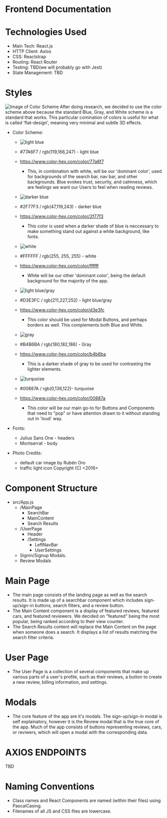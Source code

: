 # Frontend Documentation

# Technologies Used
- Main Tech: React.js
- HTTP Client: Axios
- CSS: Reactstrap
- Routing: React Router
- Testing: TBD(we will probably go with Jest)
- State Management: TBD

# Styles
![Image of Color Scheme](http://blog.visme.co/wp-content/uploads/2016/09/website42-1024x512.jpg)
After doing research, we decided to use the color scheme above because the standard Blue, Gray, and White scheme is a standard that works. This particular comination of colors is useful for what is called 'flat-design', meaning very minimal and subtle 3D effects. 

* Color Scheme:

    - ![light blue](https://www.beautycolorcode.com/77a6f7.png)
    - #77A6F7 / rgb(119,166,247) - light blue
    - https://www.color-hex.com/color/77a6f7
        - This, in combination with white, will be our 'dominant color', used for backgrounds of the search bar, nav bar, and other backgrounds. Blue evokes trust, security, and calmness, which are feelings we want our Users to feel when reading reviews.

    

    - ![darker blue](https://www.beautycolorcode.com/2F77F3.png)
    - #2F77F3 / rgb(47,119,243) - darker blue
    - https://www.color-hex.com/color/2f77f3
        - This color is used when a darker shade of blue is neccessary to make something stand out against a white background, like fonts.



    - ![white](https://www.beautycolorcode.com/FFFFFF.png)
    - #FFFFFF / rgb(255, 255, 255) - white
    - https://www.color-hex.com/color/ffffff
        - White will be our other 'dominant color', being the default background for the majority of the app.
    
    
    
    - ![light blue/gray](https://www.beautycolorcode.com/D3E3FC.png)
    - #D3E3FC / rgb(211,227,252) - light blue/gray
    - https://www.color-hex.com/color/d3e3fc
        - This color should be used for Modal Buttons, and perhaps borders as well. This complements both Blue and White.
    
    
    
    - ![gray](https://www.beautycolorcode.com/B4B6BA.png)
    - #B4B6BA / rgb(180,182,186) - Gray
    - https://www.color-hex.com/color/b4b6ba
        - This is a darker shade of gray to be used for contrasting the lighter elements.
    
    
    
    - ![turquoise](https://www.beautycolorcode.com/00887a.png)
    - #00887A / rgb(0,136,122)- turquoise
    - https://www.color-hex.com/color/00887a
        - This color will be our main go-to for Buttons and Components that need to "pop" or have attention drawn to it without standing out in 'loud' way. 

* Fonts:
    - Julius Sans One - headers
    - Montserrat - body

* Photo Credits:
    - default car image by Rubén Oro
    - traffic light icon Copyright (C) <2016>  <Nick Roach>

# Component Structure
- src/App.js
    - /MainPage
        - SearchBar
        - MainContent
        - Search Results
    - /UserPage
        - Header
        - /Settings
            - LeftNavBar
            - UserSettings
    - Signin/Signup Modals.
    - Review Modals

# Main Page
- The main page consists of the landing page as well as the search results. It is made up of a searchbar component which includes sign-up/sign-in buttons, search filters, and a review button.
- The Main Content component is a display of featured reviews, featured cars, and featured reviewers. We decided on "featured" being the most popular, being ranked according to their view counter.
- The Search Results content will replace the Main Content on the page when someone does a search. It displays a list of results matching the search filter criteria.

# User Page
- The User Page is a collection of several components that make up various parts of a user's profile, such as their reviews, a button to create a new review, billing information, and settings.

# Modals
- The core feature of the app are it's modals. The sign-up/sign-in modal is self explainatory, however it is the Review modal that is the true core of the app. Much of the app consists of buttons representing reviews, cars, or reviwers, which will open a modal with the corresponding data.

# AXIOS ENDPOINTS
TBD

# Naming Conventions
- Class names and React Components are named (within their files) using PascalCasing.
- Filenames of all JS and CSS files are lowercase.